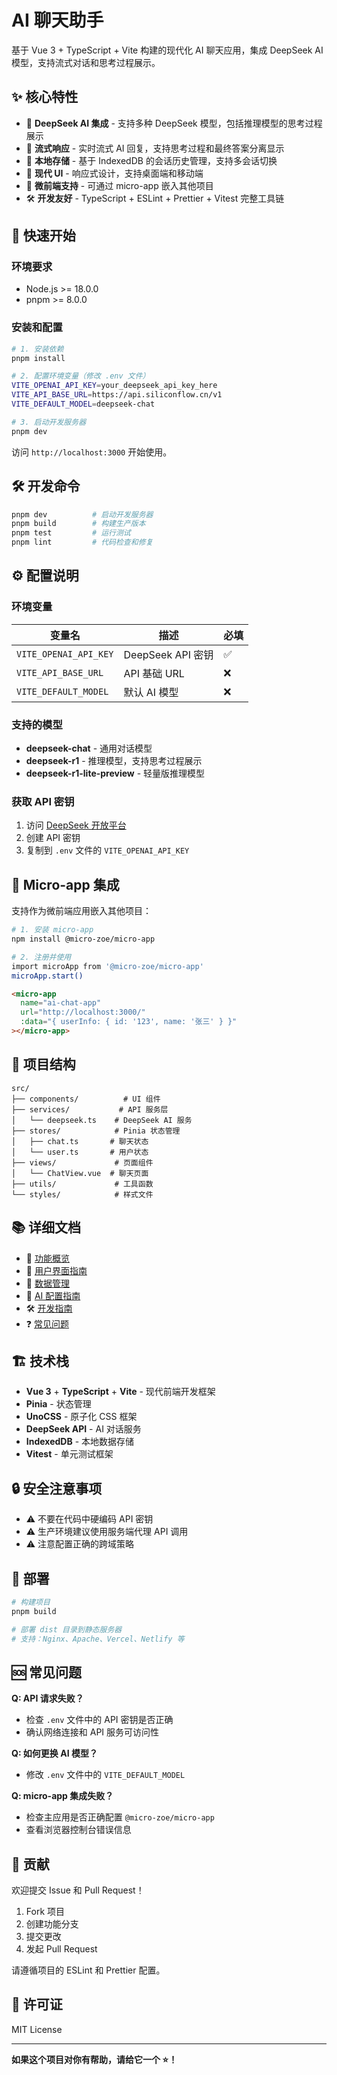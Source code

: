 # AI 聊天助手

基于 Vue 3 + TypeScript + Vite 构建的现代化 AI 聊天应用，集成 DeepSeek AI 模型，支持流式对话和思考过程展示。

## ✨ 核心特性

- 🤖 **DeepSeek AI 集成** - 支持多种 DeepSeek 模型，包括推理模型的思考过程展示
- 🔄 **流式响应** - 实时流式 AI 回复，支持思考过程和最终答案分离显示
- 💾 **本地存储** - 基于 IndexedDB 的会话历史管理，支持多会话切换
- 🎨 **现代 UI** - 响应式设计，支持桌面端和移动端
- 🔌 **微前端支持** - 可通过 micro-app 嵌入其他项目
- 🛠️ **开发友好** - TypeScript + ESLint + Prettier + Vitest 完整工具链

## 🚀 快速开始

### 环境要求
- Node.js >= 18.0.0
- pnpm >= 8.0.0

### 安装和配置

```bash
# 1. 安装依赖
pnpm install

# 2. 配置环境变量（修改 .env 文件）
VITE_OPENAI_API_KEY=your_deepseek_api_key_here
VITE_API_BASE_URL=https://api.siliconflow.cn/v1
VITE_DEFAULT_MODEL=deepseek-chat

# 3. 启动开发服务器
pnpm dev
```

访问 `http://localhost:3000` 开始使用。

## 🛠️ 开发命令

```bash
pnpm dev          # 启动开发服务器
pnpm build        # 构建生产版本
pnpm test         # 运行测试
pnpm lint         # 代码检查和修复
```

## ⚙️ 配置说明

### 环境变量

| 变量名 | 描述 | 必填 |
|--------|------|------|
| `VITE_OPENAI_API_KEY` | DeepSeek API 密钥 | ✅ |
| `VITE_API_BASE_URL` | API 基础 URL | ❌ |
| `VITE_DEFAULT_MODEL` | 默认 AI 模型 | ❌ |

### 支持的模型

- **deepseek-chat** - 通用对话模型
- **deepseek-r1** - 推理模型，支持思考过程展示
- **deepseek-r1-lite-preview** - 轻量版推理模型

### 获取 API 密钥

1. 访问 [DeepSeek 开放平台](https://platform.deepseek.com/api_keys)
2. 创建 API 密钥
3. 复制到 `.env` 文件的 `VITE_OPENAI_API_KEY`

## 🔌 Micro-app 集成

支持作为微前端应用嵌入其他项目：

```bash
# 1. 安装 micro-app
npm install @micro-zoe/micro-app

# 2. 注册并使用
import microApp from '@micro-zoe/micro-app'
microApp.start()
```

```html
<micro-app 
  name="ai-chat-app" 
  url="http://localhost:3000/"
  :data="{ userInfo: { id: '123', name: '张三' } }"
></micro-app>
```

## 📁 项目结构

```
src/
├── components/          # UI 组件
├── services/           # API 服务层
│   └── deepseek.ts    # DeepSeek AI 服务
├── stores/            # Pinia 状态管理
│   ├── chat.ts       # 聊天状态
│   └── user.ts       # 用户状态
├── views/             # 页面组件
│   └── ChatView.vue  # 聊天页面
├── utils/             # 工具函数
└── styles/            # 样式文件
```

## 📚 详细文档

- 📖 [功能概览](./docs/features.md)
- 🎨 [用户界面指南](./docs/ui-guide.md)
- 💾 [数据管理](./docs/data-management.md)
- 🤖 [AI 配置指南](./docs/ai-configuration.md)
- 🛠️ [开发指南](./docs/development.md)
- ❓ [常见问题](./docs/faq.md)

## 🏗️ 技术栈

- **Vue 3** + **TypeScript** + **Vite** - 现代前端开发框架
- **Pinia** - 状态管理
- **UnoCSS** - 原子化 CSS 框架
- **DeepSeek API** - AI 对话服务
- **IndexedDB** - 本地数据存储
- **Vitest** - 单元测试框架

## 🔒 安全注意事项

- ⚠️ 不要在代码中硬编码 API 密钥
- ⚠️ 生产环境建议使用服务端代理 API 调用
- ⚠️ 注意配置正确的跨域策略

## 🚀 部署

```bash
# 构建项目
pnpm build

# 部署 dist 目录到静态服务器
# 支持：Nginx、Apache、Vercel、Netlify 等
```

## 🆘 常见问题

**Q: API 请求失败？**
- 检查 `.env` 文件中的 API 密钥是否正确
- 确认网络连接和 API 服务可访问性

**Q: 如何更换 AI 模型？**
- 修改 `.env` 文件中的 `VITE_DEFAULT_MODEL`

**Q: micro-app 集成失败？**
- 检查主应用是否正确配置 `@micro-zoe/micro-app`
- 查看浏览器控制台错误信息

## 🤝 贡献

欢迎提交 Issue 和 Pull Request！

1. Fork 项目
2. 创建功能分支
3. 提交更改
4. 发起 Pull Request

请遵循项目的 ESLint 和 Prettier 配置。

## 📄 许可证

MIT License

---

**如果这个项目对你有帮助，请给它一个 ⭐️！**